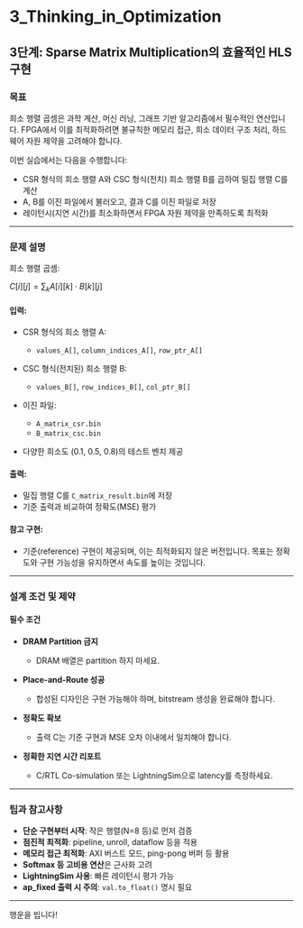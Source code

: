 # 3\_Thinking\_in\_Optimization

## 3단계: Sparse Matrix Multiplication의 효율적인 HLS 구현

### 목표

희소 행렬 곱셈은 과학 계산, 머신 러닝, 그래프 기반 알고리즘에서 필수적인 연산입니다. FPGA에서 이를 최적화하려면 불규칙한 메모리 접근, 희소 데이터 구조 처리, 하드웨어 자원 제약을 고려해야 합니다.

이번 실습에서는 다음을 수행합니다:

* CSR 형식의 희소 행렬 A와 CSC 형식(전치) 희소 행렬 B를 곱하여 밀집 행렬 C를 계산
* A, B를 이진 파일에서 불러오고, 결과 C를 이진 파일로 저장
* 레이턴시(지연 시간)를 최소화하면서 FPGA 자원 제약을 만족하도록 최적화

---

### 문제 설명

희소 행렬 곱셈:

$C[i][j] = \sum_k A[i][k] \cdot B[k][j]$

#### 입력:

* CSR 형식의 희소 행렬 A:

  * `values_A[]`, `column_indices_A[]`, `row_ptr_A[]`
* CSC 형식(전치된) 희소 행렬 B:

  * `values_B[]`, `row_indices_B[]`, `col_ptr_B[]`
* 이진 파일:

  * `A_matrix_csr.bin`
  * `B_matrix_csc.bin`
* 다양한 희소도 (0.1, 0.5, 0.8)의 테스트 벤치 제공

#### 출력:

* 밀집 행렬 C를 `C_matrix_result.bin`에 저장
* 기준 출력과 비교하여 정확도(MSE) 평가

#### 참고 구현:

* 기준(reference) 구현이 제공되며, 이는 최적화되지 않은 버전입니다. 목표는 정확도와 구현 가능성을 유지하면서 속도를 높이는 것입니다.

---

### 설계 조건 및 제약

#### 필수 조건

* **DRAM Partition 금지**

  * DRAM 배열은 partition 하지 마세요.
* **Place-and-Route 성공**

  * 합성된 디자인은 구현 가능해야 하며, bitstream 생성을 완료해야 합니다.
* **정확도 확보**

  * 출력 C는 기준 구현과 MSE 오차 이내에서 일치해야 합니다.
* **정확한 지연 시간 리포트**

  * C/RTL Co-simulation 또는 LightningSim으로 latency를 측정하세요.

---

### 팁과 참고사항

* **단순 구현부터 시작**: 작은 행렬(N=8 등)로 먼저 검증
* **점진적 최적화**: pipeline, unroll, dataflow 등을 적용
* **메모리 접근 최적화**: AXI 버스트 모드, ping-pong 버퍼 등 활용
* **Softmax 등 고비용 연산**은 근사화 고려
* **LightningSim 사용**: 빠른 레이턴시 평가 가능
* **ap\_fixed 출력 시 주의**: `val.to_float()` 명시 필요


---

행운을 빕니다!
